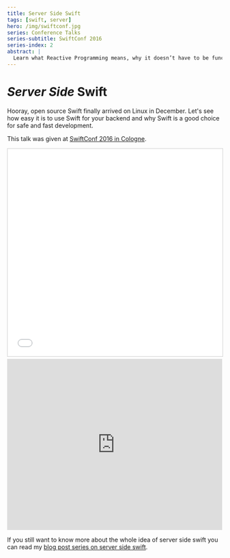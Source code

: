 ```yaml
---
title: Server Side Swift
tags: [swift, server]
hero: /img/swiftconf.jpg
series: Conference Talks
series-subtitle: SwiftConf 2016
series-index: 2
abstract: |
  Learn what Reactive Programming means, why it doesn’t have to be functional and why everyone is so excited about the ideas behind it.
---
```


# _Server Side_ Swift

Hooray, open source Swift finally arrived on Linux in December. Let's see how easy it is to use Swift for your backend and why Swift is a good choice for safe and fast development.

This talk was given at [SwiftConf 2016 in Cologne](https://swiftconf.com).

<iframe src="//www.slideshare.net/slideshow/embed_code/key/1fnefTFat2c3ik" width="100%" height="485" frameborder="0" marginwidth="0" marginheight="0" scrolling="no" style="border:1px solid #CCC; border-width:1px; margin-bottom:5px; max-width: 100%;" allowfullscreen> </iframe>

<iframe width="100%" height="400px" src="https://www.youtube.com/embed/ygh5NbSRRyk?ecver=1" frameborder="0" allowfullscreen></iframe>

If you still want to know more about the whole idea of server side swift you
can read my [blog post series on server side swift](/series/web-development-in-swift/).
